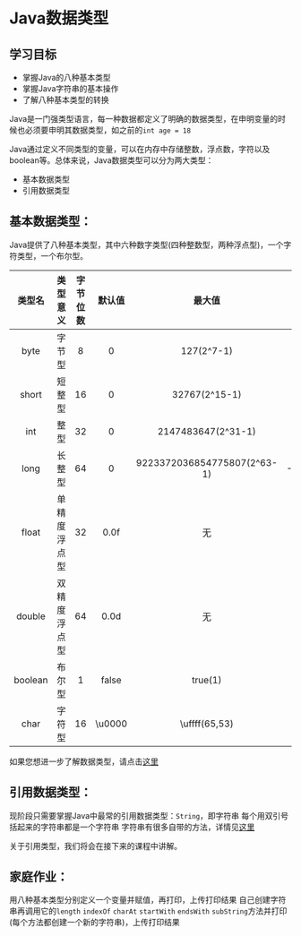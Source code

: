 # Java数据类型

## 学习目标
- 掌握Java的八种基本类型
- 掌握Java字符串的基本操作
- 了解八种基本类型的转换

Java是一门强类型语言，每一种数据都定义了明确的数据类型，在申明变量的时候也必须要申明其数据类型，如之前的`int age = 18`

Java通过定义不同类型的变量，可以在内存中存储整数，浮点数，字符以及boolean等。总体来说，Java数据类型可以分为两大类型：

* 基本数据类型
* 引用数据类型

## 基本数据类型：

Java提供了八种基本类型，其中六种数字类型(四种整数型，两种浮点型)，一个字符类型，一个布尔型。

| 类型名 | 类型意义 | 字节位数 | 默认值 | 最大值 | 最小值 |
| :---:|:---:|:---:|:---:|:---:|:---:|
| byte | 字节型 | 8 | 0 | 127(2^7-1) | -128(-2^7) |
| short | 短整型 | 16 | 0 | 32767(2^15-1) | -32768(2^15) |
| int |  整型 | 32 | 0 | 2147483647(2^31-1) | -2147483648(2^31) |
| long | 长整型 | 64 | 0 | 9223372036854775807(2^63-1) | -9223372036854775807(2^63) |
| float | 单精度浮点型 | 32 | 0.0f | 无 | 无 |
| double | 双精度浮点型 | 64 | 0.0d | 无 | 无 |
| boolean | 布尔型 | 1 | false | true(1) | false(0) |
| char | 字符型 | 16 | \u0000 | \uffff(65,53) | \u0000(0) |

如果您想进一步了解数据类型，请点击[这里](https://docs.oracle.com/javase/tutorial/java/nutsandbolts/datatypes.html)

## 引用数据类型：
现阶段只需要掌握Java中最常的引用数据类型：`String`，即字符串
每个用双引号括起来的字符串都是一个字符串
字符串有很多自带的方法，详情见[这里](https://www.jianshu.com/p/b0d0cc411265)

关于引用类型，我们将会在接下来的课程中讲解。

## 家庭作业：

用八种基本类型分别定义一个变量并赋值，再打印，上传打印结果
自己创建字符串再调用它的`length` `indexOf` `charAt` `startWith` `endsWith` `subString`方法并打印(每个方法都创建一个新的字符串)，上传打印结果

